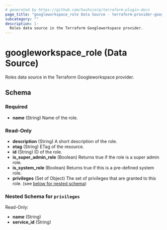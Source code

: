 ```yaml
---
# generated by https://github.com/hashicorp/terraform-plugin-docs
page_title: "googleworkspace_role Data Source - terraform-provider-googleworkspace"
subcategory: ""
description: |-
  Roles data source in the Terraform Googleworkspace provider.
---
```


# googleworkspace_role (Data Source)

Roles data source in the Terraform Googleworkspace provider.



<!-- schema generated by tfplugindocs -->
## Schema

### Required

- **name** (String) Name of the role.

### Read-Only

- **description** (String) A short description of the role.
- **etag** (String) ETag of the resource.
- **id** (String) ID of the role.
- **is_super_admin_role** (Boolean) Returns true if the role is a super admin role.
- **is_system_role** (Boolean) Returns true if this is a pre-defined system role.
- **privileges** (Set of Object) The set of privileges that are granted to this role. (see [below for nested schema](#nestedatt--privileges))

<a id="nestedatt--privileges"></a>
### Nested Schema for `privileges`

Read-Only:

- **name** (String)
- **service_id** (String)


